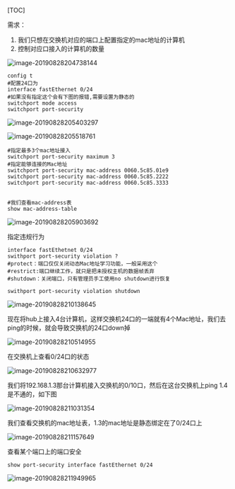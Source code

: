 [TOC]

需求：

1. 我们只想在交换机对应的端口上配置指定的mac地址的计算机
2. 控制对应口接入的计算机的数量



![image-20190828204738144](/Users/chenyansong/Documents/note/images/computeNetwork/image-20190828204738144.png)

```shell
config t
#配置24口为
interface fastEthernet 0/24
#如果没有指定这个会有下图的报错,需要设置为静态的
switchport mode access
switchport port-security
```

![image-20190828205403297](/Users/chenyansong/Documents/note/images/computeNetwork/image-20190828205403297.png)

![image-20190828205518761](/Users/chenyansong/Documents/note/images/computeNetwork/image-20190828205518761.png)

```shell
#指定最多3个mac地址接入
switchport port-security maximum 3
#指定能够连接的Mac地址
switchport port-security mac-address 0060.5c85.01e9
switchport port-security mac-address 0060.5c85.2222
switchport port-security mac-address 0060.5c85.3333


#我们查看mac-address表
show mac-address-table
```

![image-20190828205903692](/Users/chenyansong/Documents/note/images/computeNetwork/image-20190828205903692.png)



指定违规行为

```shell
interface fastEthetnet 0/24
swithport port-security violation ?
#protect：端口仅仅关闭动态Mac地址学习功能，一般采用这个
#restrict:端口继续工作，就只是把未授权主机的数据帧丢弃
#shutdown：关闭端口，只有管理员手工使用no shutdown进行恢复

swithport port-security violation shutdown
```

![image-20190828210138645](/Users/chenyansong/Documents/note/images/computeNetwork/image-20190828210138645.png)



现在将hub上接入4台计算机，这样交换机24口的一端就有4个Mac地址，我们去ping的时候，就会导致交换机的24口down掉

![image-20190828210514955](/Users/chenyansong/Documents/note/images/computeNetwork/image-20190828210514955.png)

在交换机上查看0/24口的状态

![image-20190828210632977](/Users/chenyansong/Documents/note/images/computeNetwork/image-20190828210632977.png)



我们将192.168.1.3那台计算机接入交换机的0/10口，然后在这台交换机上ping 1.4是不通的，如下图

![image-20190828211031354](/Users/chenyansong/Documents/note/images/computeNetwork/image-20190828211031354.png)

我们查看交换机的mac地址表，1.3的mac地址是静态绑定在了0/24口上

![image-20190828211157649](/Users/chenyansong/Documents/note/images/computeNetwork/image-20190828211157649.png)

查看某个端口上的端口安全

```shell
show port-security interface fastEthernet 0/24
```

![image-20190828211949965](/Users/chenyansong/Documents/note/images/computeNetwork/image-20190828211949965.png)